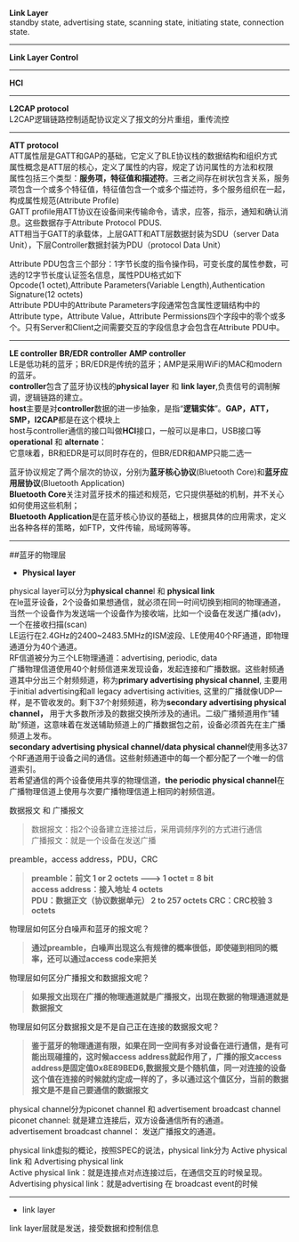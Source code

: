 **Link Layer**   
standby state, advertising state, scanning state, initiating state, connection state.   
***  
**Link Layer Control**  
***  
**HCI**  
***  
**L2CAP protocol**   
L2CAP逻辑链路控制适配协议定义了报文的分片重组，重传流控
***  
**ATT protocol**   
ATT属性层是GATT和GAP的基础，它定义了BLE协议栈的数据结构和组织方式  
属性概念是ATT层的核心，定义了属性的内容，规定了访问属性的方法和权限       
属性包括三个类型：**服务项，特征值和描述符**。三者之间存在树状包含关系，服务项包含一个或多个特征值，特征值包含一个或多个描述符，多个服务组织在一起，构成属性规范(Attribute Profile)  
GATT profile用ATT协议在设备间来传输命令，请求，应答，指示，通知和确认消息。这些数据存于Attribute Protocol PDUS.     
ATT相当于GATT的承载体，上层GATT和ATT层数据封装为SDU（server Data Unit），下层Controller数据封装为PDU（protocol Data Unit）
     
Attribute PDU包含三个部分：1字节长度的指令操作码，可变长度的属性参数，可选的12字节长度认证签名信息，属性PDU格式如下   
Opcode(1 octet),Attribute Parameters(Variable Length),Authentication Signature(12 octets)       
Attribute PDU中的Attribute Parameters字段通常包含属性逻辑结构中的Attribute type，Attribute Value，Attribute Permissions四个字段中的零个或多个。只有Server和Client之间需要交互的字段信息才会包含在Attribute PDU中。    



   

***    

**LE controller**	**BR/EDR controller**	**AMP controller**    
LE是低功耗的蓝牙；BR/EDR是传统的蓝牙；AMP是采用WiFi的MAC和modern的蓝牙。   
**controller**包含了蓝牙协议栈的**physical layer** 和 **link layer**,负责信号的调制解调，逻辑链路的建立。   
**host**主要是对**controller**数据的进一步抽象，是指“**逻辑实体**”。**GAP，ATT，SMP，I2CAP**都是在这个模块上   
host与controller通信的接口叫做**HCI**接口，一般可以是串口，USB接口等   
**operational** 和 **alternate**：   
它意味着，BR和EDR是可以同时存在的，但BR/EDR和AMP只能二选一    
 
蓝牙协议规定了两个层次的协议，分别为**蓝牙核心协议**(Bluetooth Core)和**蓝牙应用层协议**(Bluetooth Application)  
**Bluetooth Core**关注对蓝牙技术的描述和规范，它只提供基础的机制，并不关心如何使用这些机制；  
**Bluetooth Application**是在蓝牙核心协议的基础上，根据具体的应用需求，定义出各种各样的策略，如FTP，文件传输，局域网等等。  
  
   

   
      


***
##蓝牙的物理层  
- **Physical layer**    

physical layer可以分为**physical channe**l 和 **physical link**   
在le蓝牙设备，2个设备如果想通信，就必须在同一时间切换到相同的物理通道，当然一个设备作为发送端一个设备作为接收端，比如一个设备在发送广播(adv)，一个在接收扫描(scan)    
LE运行在2.4GHz的2400~2483.5MHz的ISM波段、LE使用40个RF通道，即物理通道分为40个通道。   
RF信道被分为三个LE物理通道：advertising, periodic, data  
广播物理信道使用40个射频信道来发现设备，发起连接和广播数据。这些射频通道其中分出三个射频频道，称为**primary advertising physical channel**, 主要用于initial advertising和all legacy advertising activities, 这里的广播就像UDP一样，是不管收发的。剩下37个射频频道，称为**secondary advertising physical channel，** 用于大多数所涉及的数据交换所涉及的通讯。二级广播频道用作“辅助”频道，这意味着在发送辅助频道上的广播数据包之前，设备必须首先在主广播频道上发布。   
**secondary advertising physical channel/data physical channel**使用多达37个RF通道用于设备之间的通信。这些射频通道中的每一个都分配了一个唯一的信道索引。   
若希望通信的两个设备使用共享的物理信道，**the periodic physical channel**在广播物理信道上使用与次要广播物理信道上相同的射频信道。
   
数据报文 和 广播报文   
>数据报文：指2个设备建立连接过后，采用调频序列的方式进行通信   
广播报文：就是一个设备在发送广播   
      
preamble，access address，PDU，CRC   
>**preamble：前文 1 or 2 octets  --->  1 octet = 8 bit   
access address：接入地址  4 octets   
PDU：数据正文（协议数据单元）   2 to 257 octets 
CRC：CRC校验   3 octets**    

物理层如何区分白噪声和蓝牙的报文呢？   
>**通过preamble，白噪声出现这么有规律的概率很低，即使碰到相同的概率，还可以通过access code来把关**   
  
物理层如何区分广播报文和数据报文呢？  
>**如果报文出现在广播的物理通道就是广播报文，出现在数据的物理通道就是数据报文**   
  
物理层如何区分数据报文是不是自己正在连接的数据报文呢？  
>**鉴于蓝牙的物理通道有限，如果在同一空间有多对设备在进行通信，是有可能出现碰撞的，这时候access address就起作用了，广播的报文access address是固定值0x8E89BED6,数据报文是个随机值，同一对连接的设备这个值在连接的时候就约定成一样的了，多以通过这个值区分，当前的数据报文是不是自己要通信的数据报文**  
   
physical channel分为piconet channel 和 advertisement broadcast channel   
piconet channel: 就是建立连接后，双方设备通信所有的通道。  
advertisement broadcast channel： 发送广播报文的通道。   

   
physical link虚拟的概论，按照SPEC的说法，physical link分为 Active physical link 和 Advertising physical link   
Active physical link：就是连接点对点连接过后，在通信交互的时候呈现。     
Advertising physical link：就是advertising 在 broadcast event的时候  


***     
- link layer   
  
link layer层就是发送，接受数据和控制信息   


  



